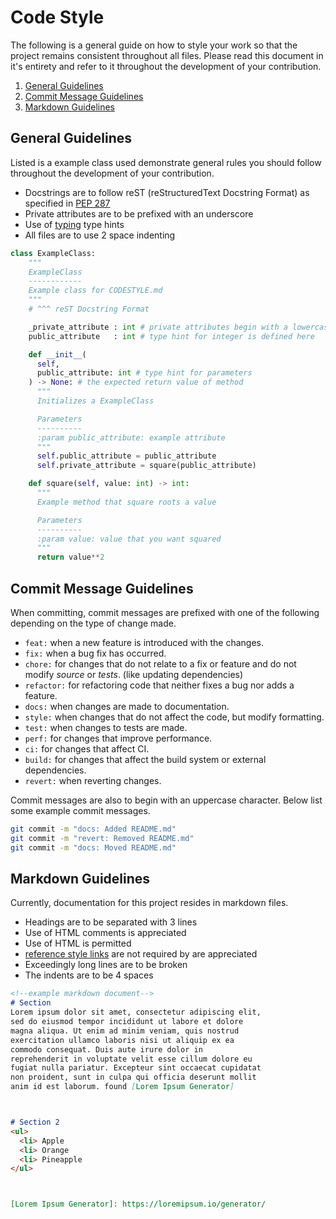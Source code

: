 # Code Style
The following is a general guide on how to style your work so that the project
remains consistent throughout all files. Please read this document in it's entirety
and refer to it throughout the development of your contribution.

1. [General Guidelines](#general-guidelines)
2. [Commit Message Guidelines](#commit-message-guidelines)
3. [Markdown Guidelines](#markdown-guidelines)



## General Guidelines
Listed is a example class used demonstrate general rules you should follow throughout the development of your contribution.

- Docstrings are to follow reST (reStructuredText Docstring Format) as specified in [PEP 287](https://peps.python.org/pep-0287/)
- Private attributes are to be prefixed with an underscore
- Use of [typing](https://docs.python.org/3/library/typing.html) type hints
- All files are to use 2 space indenting

```python
class ExampleClass:
    """
    ExampleClass
    ------------
    Example class for CODESTYLE.md
    """
    # ^^^ reST Docstring Format

    _private_attribute : int # private attributes begin with a lowercase
    public_attribute   : int # type hint for integer is defined here

    def __init__(
      self,
      public_attribute: int # type hint for parameters
    ) -> None: # the expected return value of method
      """
      Initializes a ExampleClass

      Parameters
      ----------
      :param public_attribute: example attribute
      """
      self.public_attribute = public_attribute
      self.private_attribute = square(public_attribute)

    def square(self, value: int) -> int:
      """
      Example method that square roots a value

      Parameters
      ----------
      :param value: value that you want squared
      """
      return value**2
```



## Commit Message Guidelines
When committing, commit messages are prefixed with one of the following depending on the type of change made.

 - `feat:` when a new feature is introduced with the changes.
 - `fix:` when a bug fix has occurred.
 - `chore:` for changes that do not relate to a fix or feature and do not modify *source* or *tests*. (like updating dependencies)
 - `refactor:` for refactoring code that neither fixes a bug nor adds a feature.
 - `docs:` when changes are made to documentation.
 - `style:` when changes that do not affect the code, but modify formatting.
 - `test:` when changes to tests are made.
 - `perf:` for changes that improve performance.
 - `ci:` for changes that affect CI.
 - `build:` for changes that affect the build system or external dependencies.
 - `revert:` when reverting changes.

Commit messages are also to begin with an uppercase character. Below list some example commit messages.

```sh
git commit -m "docs: Added README.md"
git commit -m "revert: Removed README.md"
git commit -m "docs: Moved README.md"
```


## Markdown Guidelines
Currently, documentation for this project resides in markdown files.
 - Headings are to be separated with 3 lines
 - Use of HTML comments is appreciated
 - Use of HTML is permitted
 - [reference style links](https://www.markdownguide.org/basic-syntax/#reference-style-links) are not required by are appreciated
 - Exceedingly long lines are to be broken
 - The indents are to be 4 spaces

```markdown
<!--example markdown document-->
# Section
Lorem ipsum dolor sit amet, consectetur adipiscing elit,
sed do eiusmod tempor incididunt ut labore et dolore 
magna aliqua. Ut enim ad minim veniam, quis nostrud 
exercitation ullamco laboris nisi ut aliquip ex ea 
commodo consequat. Duis aute irure dolor in 
reprehenderit in voluptate velit esse cillum dolore eu 
fugiat nulla pariatur. Excepteur sint occaecat cupidatat 
non proident, sunt in culpa qui officia deserunt mollit 
anim id est laborum. found [Lorem Ipsum Generator]



# Section 2
<ul>
  <li> Apple
  <li> Orange
  <li> Pineapple
</ul>



[Lorem Ipsum Generator]: https://loremipsum.io/generator/
```
